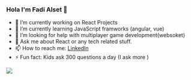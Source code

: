 ### Hola I'm Fadi Alset 👋


- 🔭 I’m currently working on React Projects 
- 🌱 I’m currently learning JavaScript framworks (angular, vue)
- 🤔 I’m looking for help with multiplayer game development(websoket)
- 💬 Ask me about React or any tech related stuff.
- 📫 How to reach me: [LinkedIn](https://www.linkedin.com/in/fadi-alset/)
- ⚡ Fun fact: Kids ask 300 questions a day (I ask more )
<!-- - 👯 I’m looking to collaborate on ... -->
<!-- - 😄 Pronouns: ... -->
<img src='https://github-readme-stats.vercel.app/api?username=fadialset&&show_icons=true&title_color=000&icon_color=000&text_color=000&bg_color=45f8e7'>
